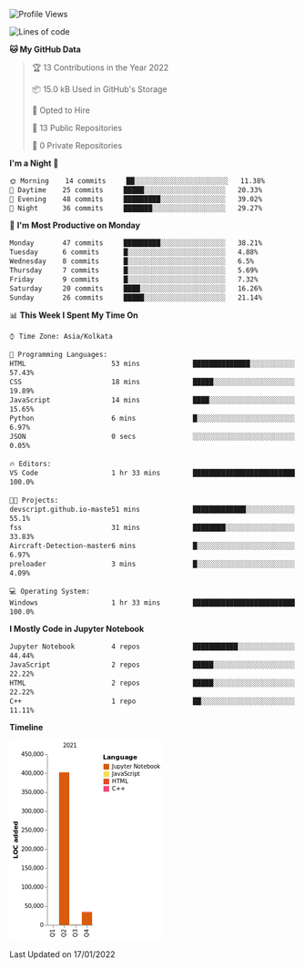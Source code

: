 <!--START_SECTION:waka-->
![Profile Views](http://img.shields.io/badge/Profile%20Views-0-blue)

![Lines of code](https://img.shields.io/badge/From%20Hello%20World%20I%27ve%20Written-438%20Thousand%20lines%20of%20code-blue)

**🐱 My GitHub Data** 

> 🏆 13 Contributions in the Year 2022
 > 
> 📦 15.0 kB Used in GitHub's Storage 
 > 
> 💼 Opted to Hire
 > 
> 📜 13 Public Repositories 
 > 
> 🔑 0 Private Repositories  
 > 
**I'm a Night 🦉** 

```text
🌞 Morning    14 commits     ██░░░░░░░░░░░░░░░░░░░░░░░   11.38% 
🌆 Daytime    25 commits     █████░░░░░░░░░░░░░░░░░░░░   20.33% 
🌃 Evening    48 commits     █████████░░░░░░░░░░░░░░░░   39.02% 
🌙 Night      36 commits     ███████░░░░░░░░░░░░░░░░░░   29.27%

```
📅 **I'm Most Productive on Monday** 

```text
Monday       47 commits     █████████░░░░░░░░░░░░░░░░   38.21% 
Tuesday      6 commits      █░░░░░░░░░░░░░░░░░░░░░░░░   4.88% 
Wednesday    8 commits      █░░░░░░░░░░░░░░░░░░░░░░░░   6.5% 
Thursday     7 commits      █░░░░░░░░░░░░░░░░░░░░░░░░   5.69% 
Friday       9 commits      █░░░░░░░░░░░░░░░░░░░░░░░░   7.32% 
Saturday     20 commits     ████░░░░░░░░░░░░░░░░░░░░░   16.26% 
Sunday       26 commits     █████░░░░░░░░░░░░░░░░░░░░   21.14%

```


📊 **This Week I Spent My Time On** 

```text
⌚︎ Time Zone: Asia/Kolkata

💬 Programming Languages: 
HTML                     53 mins             ██████████████░░░░░░░░░░░   57.43% 
CSS                      18 mins             █████░░░░░░░░░░░░░░░░░░░░   19.89% 
JavaScript               14 mins             ████░░░░░░░░░░░░░░░░░░░░░   15.65% 
Python                   6 mins              █░░░░░░░░░░░░░░░░░░░░░░░░   6.97% 
JSON                     0 secs              ░░░░░░░░░░░░░░░░░░░░░░░░░   0.05%

🔥 Editors: 
VS Code                  1 hr 33 mins        █████████████████████████   100.0%

🐱‍💻 Projects: 
devscript.github.io-maste51 mins             █████████████░░░░░░░░░░░░   55.1% 
fss                      31 mins             ████████░░░░░░░░░░░░░░░░░   33.83% 
Aircraft-Detection-master6 mins              █░░░░░░░░░░░░░░░░░░░░░░░░   6.97% 
preloader                3 mins              █░░░░░░░░░░░░░░░░░░░░░░░░   4.09%

💻 Operating System: 
Windows                  1 hr 33 mins        █████████████████████████   100.0%

```

**I Mostly Code in Jupyter Notebook** 

```text
Jupyter Notebook         4 repos             ███████████░░░░░░░░░░░░░░   44.44% 
JavaScript               2 repos             █████░░░░░░░░░░░░░░░░░░░░   22.22% 
HTML                     2 repos             █████░░░░░░░░░░░░░░░░░░░░   22.22% 
C++                      1 repo              ██░░░░░░░░░░░░░░░░░░░░░░░   11.11%

```


**Timeline**

![Chart not found](https://raw.githubusercontent.com/ThejaswinS/ThejaswinS/main/charts/bar_graph.png) 


 Last Updated on 17/01/2022
<!--END_SECTION:waka-->





